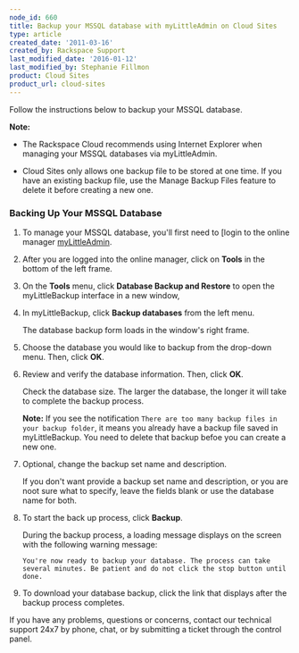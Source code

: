 ```yaml
---
node_id: 660
title: Backup your MSSQL database with myLittleAdmin on Cloud Sites
type: article
created_date: '2011-03-16'
created_by: Rackspace Support
last_modified_date: '2016-01-12'
last_modified_by: Stephanie Fillmon
product: Cloud Sites
product_url: cloud-sites
---
```


Follow the instructions below to backup your MSSQL database.

**Note:** 

- The Rackspace Cloud recommends using Internet Explorer when
  managing your MSSQL databases via myLittleAdmin.

- Cloud Sites only allows one backup file to be stored at
  one time. If you have an existing backup file, use the 
  Manage Backup Files feature to delete it before creating a 
  new one. 

### Backing Up Your MSSQL Database

1.  To manage your MSSQL database, you'll first need to [login to the
    online
    manager [myLittleAdmin](/how-to/rackspace-cloud-sites-essentials-mylittleadmin-database-management-interface "Working with a MSSQL database").

2.  After you are logged into the online manager, click on **Tools** in
    the bottom of the left frame.

3.  On the **Tools** menu, click **Database Backup and Restore** to open
    the myLittleBackup interface in a new window,

4.  In myLittleBackup, click **Backup databases** from the left
    menu.

    The database backup form loads in the window's right frame.

5.  Choose the database you would like to backup from the
    drop-down menu. Then, click **OK**.

6.  Review and verify the database information. Then, click **OK**.
    
    Check the database size. The larger the database, the longer 
    it will take to complete the backup process. 
    
    **Note:** If you see the notification ``There are too many
    backup files in your backup folder``, it means you already 
    have a backup file saved in myLittleBackup. You need to delete that 
    backup befoe you can create a new one. 

7.  Optional, change the backup set name and description.

    If you don't want provide a backup set name and description, or you 
    are noot sure what to specify, leave the fields blank or use the database name
    for both.

8.  To start the back up process, click **Backup**.

    During the backup process, a loading message displays on the screen 
    with the following warning message:  
    
    ``You're now ready to backup your database. The process can take 
      several minutes. Be patient and do not click the stop button until done.``

9.  To download your database backup, click the link that displays after the backup 
    process completes. 


If you have any problems, questions or concerns, contact our technical support 24x7 by phone,
chat, or by submitting a ticket through the control panel.

